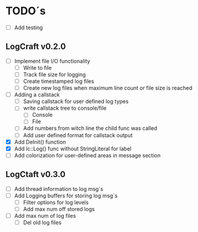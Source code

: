 # TODO´s

- [ ] Add testing

## LogCraft v0.2.0

- [ ] Implement file I/O functionality
  - [ ] Write to file
  - [ ] Track file size for logging
  - [ ] Create timestamped log files
  - [ ] Create new log files when maximum line count or file size is reached
- [ ] Adding a callstack
  - [ ] Saving callstack for user defined log types
  - [ ] write callstack tree to console/file
    - [ ] Console
    - [ ] File
  - [ ] Add numbers from witch line the child func was called
  - [ ] Add user defined format for callstack output
- [x] Add DeInit() function
- [x] Add lc::Log() func without StringLiteral for label
- [ ] Add colorization for user-defined areas in message section

## LogCtaft v0.3.0

- [ ] Add thread information to log msg´s
- [ ] Add Logging buffers for storing log msg´s
  - [ ] Filter options for log levels
  - [ ] Add max num off stored logs
- [ ] Add max num of log files
  - [ ] Del old log files
